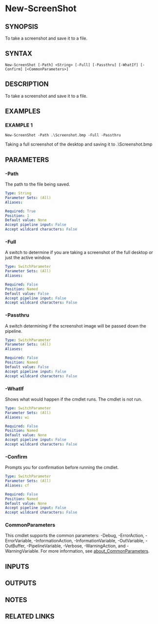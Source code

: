 ﻿---
external help file: PoshFunctions-help.xml
Module Name: poshfunctions
online version: http://code.google.com/apis/chart/infographics/docs/qr_codes.html
schema: 2.0.0
---

# New-ScreenShot

## SYNOPSIS
To take a screenshot and save it to a file.

## SYNTAX

```
New-ScreenShot [-Path] <String> [-Full] [-Passthru] [-WhatIf] [-Confirm] [<CommonParameters>]
```

## DESCRIPTION
To take a screenshot and save it to a file.

## EXAMPLES

### EXAMPLE 1
```
New-ScreenShot -Path .\Screenshot.bmp -Full -Passthru
```

Taking a full screenshot of the desktop and saving it to .\Screenshot.bmp

## PARAMETERS

### -Path
The path to the file being saved.

```yaml
Type: String
Parameter Sets: (All)
Aliases:

Required: True
Position: 1
Default value: None
Accept pipeline input: False
Accept wildcard characters: False
```

### -Full
A switch to determine if you are taking a screenshot of the full desktop or
just the active window.

```yaml
Type: SwitchParameter
Parameter Sets: (All)
Aliases:

Required: False
Position: Named
Default value: False
Accept pipeline input: False
Accept wildcard characters: False
```

### -Passthru
A switch determining if the screenshot image will be passed down the pipeline.

```yaml
Type: SwitchParameter
Parameter Sets: (All)
Aliases:

Required: False
Position: Named
Default value: False
Accept pipeline input: False
Accept wildcard characters: False
```

### -WhatIf
Shows what would happen if the cmdlet runs.
The cmdlet is not run.

```yaml
Type: SwitchParameter
Parameter Sets: (All)
Aliases: wi

Required: False
Position: Named
Default value: None
Accept pipeline input: False
Accept wildcard characters: False
```

### -Confirm
Prompts you for confirmation before running the cmdlet.

```yaml
Type: SwitchParameter
Parameter Sets: (All)
Aliases: cf

Required: False
Position: Named
Default value: None
Accept pipeline input: False
Accept wildcard characters: False
```

### CommonParameters
This cmdlet supports the common parameters: -Debug, -ErrorAction, -ErrorVariable, -InformationAction, -InformationVariable, -OutVariable, -OutBuffer, -PipelineVariable, -Verbose, -WarningAction, and -WarningVariable. For more information, see [about_CommonParameters](http://go.microsoft.com/fwlink/?LinkID=113216).

## INPUTS

## OUTPUTS

## NOTES

## RELATED LINKS
